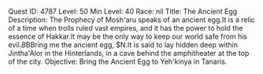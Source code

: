 Quest ID: 4787
Level: 50
Min Level: 40
Race: nil
Title: The Ancient Egg
Description: The Prophecy of Mosh'aru speaks of an ancient egg.It is a relic of a time when trolls ruled vast empires, and it has the power to hold the essence of Hakkar.It may be the only way to keep our world safe from his evil.$B$BBring me the ancient egg, $N.It is said to lay hidden deep within Jintha'Alor in the Hinterlands, in a cave behind the amphitheater at the top of the city.
Objective: Bring the Ancient Egg to Yeh'kinya in Tanaris.
